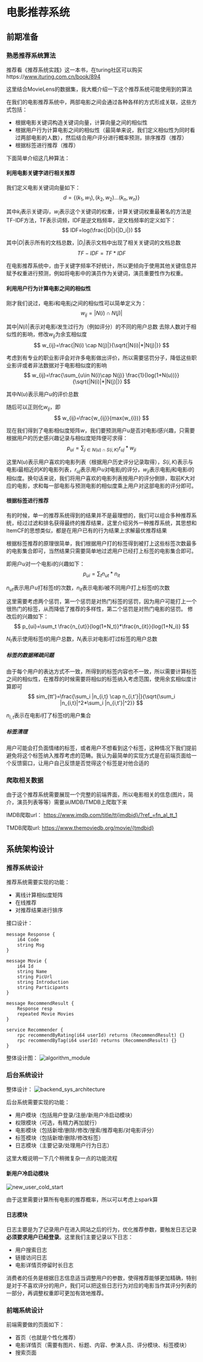 # 电影推荐系统
## 前期准备

### 熟悉推荐系统算法
推荐看《推荐系统实践》这一本书，在turing社区可以购买https://www.ituring.com.cn/book/894

这里结合MovieLens的数据集，我大概介绍一下这个推荐系统可能使用到的算法

在我们的电影推荐系统中，两部电影之间会通过各种各样的方式形成关联，这些方式包括：
- 根据电影关键词构造关键词向量，计算向量之间的相似性
- 根据用户行为计算电影之间的相似性（最简单来说，我们定义相似性为同时看过两部电影的人数），然后结合用户评分进行概率预测，排序推荐（推荐）
- 根据标签进行推荐（推荐）

下面简单介绍这几种算法：
#### 利用电影关键字进行相关推荐
我们定义电影关键词向量如下：
$$
d=\{(k_1,w_1), (k_2,w_2)...(k_n,w_n)\}
$$

其中$k_i$表示关键词$i$，$w_i$表示这个关键词的权重，计算关键词权重最著名的方法是TF-IDF方法，TF表示词频，IDF是逆文档频率，逆文档频率的定义如下：
$$
IDF=log(\frac{|D|}{|D_i|})
$$

其中$|D|$表示所有的文档总数，$|D_i|$表示文档中出现了相关关键词的文档总数
$$
TF-IDF=TF*IDF
$$

在电影推荐系统中，由于关键字频率不好统计，所以更倾向于使用其他关键信息并赋予权重进行预测，例如将电影中的演员作为关键词，演员重要性作为权重。

#### 利用用户行为计算电影之间的相似性
刚才我们说过，电影$i$和电影$j$之间的相似性可以简单定义为：
$$
w_{ij}=|N(i) \cap N(j)|
$$

其中$|N(i)|$表示对电影$i$发生过行为（例如评分）的不同的用户总数
去除人数对于相似性的影响，修改$w_{ij}$为余玄相似度
$$
w_{ij}=\frac{|N(i) \cap N(j)|}{\sqrt{|N(i)|*|N(j)|}}
$$

考虑到有专业的职业影评会对许多电影做出评价，所以需要惩罚分子，降低这些职业影评或者非法数据对于电影相似度的影响
$$
w_{ij}=\frac{\sum_{u\in N(i)\cap N(j)} \frac{1}{log(1+N(u))}}{\sqrt{|N(i)|*|N(j)|}}
$$

其中$N(u)$表示用户$u$的评价总数

随后可以正则化$w_{ij}$，即
$$
w_{ij}=\frac{w_{ij}}{max(w_{i})}
$$

现在我们得到了电影相似度矩阵$w$，我们要预测用户$u$是否对电影$i$感兴趣，只需要根据用户的历史感兴趣记录与相似度矩阵便可求得：
$$
p_{ui}=\sum_{j\in N(u) \cap S(i,K)} r_{uj}*w_{ji}
$$

这里$N(u)$表示用户喜欢的电影列表（根据用户历史评分记录取得），$S(i,K)$表示与电影$i$最相近的$K$的电影列表，$r_{uj}$表示用户$u$对电影$j$的评分，$w_{ji}$表示电影$j$和电影$i$的相似度。换句话来说，我们将用户喜欢的电影列表按用户的评分倒排，取前$K$大对应的电影，求和每一部电影与预测电影的相似度乘上用户对这部电影的评分即可。

#### 根据标签进行推荐
有的时候，单一的推荐系统得到的结果并不是最理想的，我们可以组合多种推荐系统，经过过滤和排名获得最终的推荐结果，这里介绍另外一种推荐系统，其思想和ItemCF的思想类似，都是在用户已有的行为结果上求解最优推荐结果

根据标签推荐的原理很简单，我们根据用户打的标签得到被打上这些标签次数最多的电影集合即可，当然结果只需要简单地过滤用户已经打上标签的电影集合即可。

即用户$u$对一个电影$i$的兴趣如下：
$$
p_{ui}=\sum_t n_{ut}*n_{it}
$$

$n_{ut}$表示用户$u$打标签$t$的次数，$n_{it}$表示电影$i$被不同用户打上标签$t$的次数

这里需要考虑两个惩罚，第一个惩罚是对热门标签的惩罚，因为用户可能打上一个很热门的标签，从而降低了推荐的多样性，第二个惩罚是对热门电影的惩罚。
修改后的兴趣如下：
$$
p_{ui}=\sum_t \frac{n_{ut}}{log(1+N_t)}*\frac{n_{it}}{log(1+N_i)}
$$

$N_t$表示使用标签$t$的用户总数，$N_i$表示对电影$i$打过标签的用户总数

##### 标签的数据稀疏问题
由于每个用户的表达方式不一致，所得到的标签内容也不一致，所以需要计算标签之间的相似性，在推荐的时候需要将相似的标签纳入考虑范围，使用余玄相似度计算即可
$$
sim_{tt'}=\frac{\sum_i |n_{i,t} \cap n_{i,t'}|}{\sqrt{\sum_i |n_{i,t}|^2*\sum_i |n_{i,t'}|^2}}
$$

$n_{i,t}$表示在电影$i$打了标签$t$的用户集合

##### 标签清理
用户可能会打负面情绪的标签，或者用户不想看到这个标签，这种情况下我们提前避免将这个标签纳入推荐考虑的范畴。我认为最简单的实现方式是在前端页面给一个反馈窗口，让用户自己反馈是否觉得这个标签是对他合适的

### 爬取相关数据

由于这个推荐系统需要展现一个完整的前端界面，所以电影相关的信息(图片，简介，演员列表等等）需要从IMDB/TMDB上爬取下来

IMDB爬取url：
https://www.imdb.com/title/tt{imdbid}/?ref_=fn_al_tt_1

TMDB爬取url:
https://www.themoviedb.org/movie/{tmdbid}

## 系统架构设计

### 推荐系统设计

推荐系统需要实现的功能：
- 离线计算相似度矩阵
- 在线推荐
- 对推荐结果进行排序

接口设计：
```
message Response {
    i64 Code
    string Msg
}

message Movie {
    i64 Id
    string Name
    string PicUrl
    string Introduction
    string Participants
}

message RecommendResult {
    Response resp
    repeated Movie Movies
}

service Recommender {
    rpc recommendByRating(i64 userId) returns (RecommendResult) {}
    rpc recommendByTag(i64 userId) returns (RecommendResult) {}
} 
```

整体设计图：
![algorithm_module](https://www.ljygogogo.com/upload/2021/12/algorithm_module-d5a31d1f1ed94cd2aa4ae93616cb49fb.png)

### 后台系统设计

整体设计：
![backend_sys_architecture](https://www.ljygogogo.com/upload/2021/12/backend_sys_architecture-e3bda16863b94797b988d71b5ae6c924.png)

后台系统需要实现的功能：
- 用户模块（包括用户登录/注册/新用户冷启动模块）
- 权限模块（可选，有精力再加就行）
- 电影模块（包括新增/删除/修改/搜索/推荐电影/对电影评分）
- 标签模块（包括新增/删除/修改标签）
- 日志模块（主要记录/处理用户行为日志）

这里大概说明一下几个稍微复杂一点的功能流程

#### 新用户冷启动模块
![new_user_cold_start](https://www.ljygogogo.com/upload/2021/12/new_user_cold_start-2235c563a4f94f358bd73d87c43abbdf.png)

由于这里需要计算所有电影的推荐概率，所以可以考虑上spark算

#### 日志模块

日志主要是为了记录用户在进入网站之后的行为，优化推荐参数，要触发日志记录**必须要求用户已经登录**。这里我们主要记录以下日志：
- 用户搜索日志
- 链接访问日志
- 电影详情页停留时长日志

消费者的任务是根据日志信息适当调整用户的参数，使得推荐能够更加精确，特别是对于不喜欢评分的用户，我们可以把这些日志行为对应的电影当作其评分列表的一部分，再调整权重即可更加有效地推荐。


### 前端系统设计

前端需要做的页面如下：
- 首页（也就是个性化推荐）
- 电影详情页（需要有图片、标题、内容、参演人员、评分模块、标签模块）
- 搜索页面